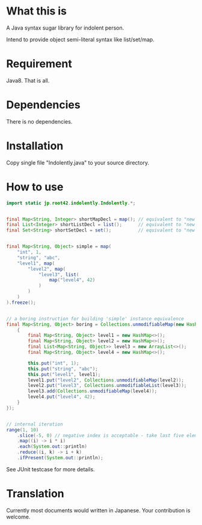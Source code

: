 <!--
  @author takahashikzn
-->

What this is
=================

A Java syntax sugar library for indolent person.

Intend to provide object semi-literal syntax like list/set/map.


Requirement
=================

Java8. That is all.


Dependencies
=================

There is no dependencies.


Installation
=================

Copy single file "Indolently.java" to your source directory.


How to use
=================

```java
import static jp.root42.indolently.Indolently.*;


final Map<String, Integer> shortMapDecl = map(); // equivalent to "new HashMap<>()"
final List<Integer> shortListDecl = list();      // equivalent to "new ArrayList<>()"
final Set<String> shortSetDecl = set();          // equivalent to "new HashSet<>()"


final Map<String, Object> simple = map(
    "int", 1,
    "string", "abc",
    "level1", map(
        "level2", map(
            "level3", list(
                map("level4", 42)
            )
        )
    )
).freeze();


// a boring instruction for building 'simple' instance equivalence
final Map<String, Object> boring = Collections.unmodifiableMap(new HashMap<String, Object>() {
    {
        final Map<String, Object> level1 = new HashMap<>();
        final Map<String, Object> level2 = new HashMap<>();
        final List<Map<String, Object>> level3 = new ArrayList<>();
        final Map<String, Object> level4 = new HashMap<>();

        this.put("int", 1);
        this.put("string", "abc");
        this.put("level1", level1);
        level1.put("level2", Collections.unmodifiableMap(level2));
        level2.put("level3", Collections.unmodifiableList(level3));
        level3.add(Collections.unmodifiableMap(level4));
        level4.put("level4", 42);
    }
});


// internal iteration
range(1, 10)
    .slice(-5, 0) // negative index is acceptable - take last five elements
    .map((i) -> i * i)
    .each(System.out::println)
    .reduce((i, k) -> i + k)
    .ifPresent(System.out::println);
```

See JUnit testcase for more details.


Translation
=================

Currently most documents would written in Japanese.
Your contribution is welcome.
